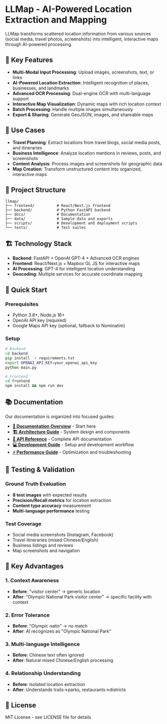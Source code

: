 # LLMap - AI-Powered Location Extraction and Mapping

LLMap transforms scattered location information from various sources (social media, travel photos, screenshots) into intelligent, interactive maps through AI-powered processing.


## 🚀 Key Features

- **Multi-Modal Input Processing**: Upload images, screenshots, text, or links
- **AI-Powered Location Extraction**: Intelligent recognition of places, businesses, and landmarks
- **Advanced OCR Processing**: Dual-engine OCR with multi-language support
- **Interactive Map Visualization**: Dynamic maps with rich location context
- **Batch Processing**: Handle multiple images simultaneously
- **Export & Sharing**: Generate GeoJSON, images, and shareable maps

## 🎯 Use Cases

- **Travel Planning**: Extract locations from travel blogs, social media posts, and itineraries
- **Business Intelligence**: Analyze location mentions in reviews, posts, and screenshots
- **Content Analysis**: Process images and screenshots for geographic data
- **Map Creation**: Transform unstructured content into organized, interactive maps

## 📁 Project Structure

```
llmap/
├── frontend/          # React/Next.js frontend
├── backend/           # Python FastAPI backend
├── docs/              # Documentation
├── data/              # Sample data and exports
├── scripts/           # Development and deployment scripts
└── tests/             # Test suites
```

## 🏗️ Technology Stack

- **Backend**: FastAPI + OpenAI GPT-4 + Advanced OCR engines
- **Frontend**: React/Next.js + Mapbox GL JS for interactive maps
- **AI Processing**: GPT-4 for intelligent location understanding
- **Geocoding**: Multiple services for accurate coordinate mapping

## 🚀 Quick Start

### Prerequisites
- Python 3.8+, Node.js 16+
- OpenAI API key (required)
- Google Maps API key (optional, fallback to Nominatim)

### Setup
```bash
# Backend
cd backend
pip install -r requirements.txt
export OPENAI_API_KEY=your_openai_api_key
python main.py

# Frontend
cd frontend
npm install && npm run dev
```

## 📚 Documentation

Our documentation is organized into focused guides:

- **[📖 Documentation Overview](docs/README.md)** - Start here
- **[🏗️ Architecture Guide](docs/architecture.md)** - System design and components
- **[🔌 API Reference](docs/api-reference.md)** - Complete API documentation
- **[💻 Development Guide](docs/development.md)** - Setup and development workflow
- **[⚡ Performance Guide](docs/performance.md)** - Optimization and troubleshooting


## 🧪 Testing & Validation

### Ground Truth Evaluation
- **8 test images** with expected results
- **Precision/Recall metrics** for location extraction
- **Content type accuracy** measurement
- **Multi-language performance** testing

### Test Coverage
- Social media screenshots (Instagram, Facebook)
- Travel itineraries (mixed Chinese/English)
- Business listings and reviews
- Map screenshots and navigation

## 🎉 Key Advantages

### 1. Context Awareness
- **Before**: "visitor center" → generic location
- **After**: "Olympic National Park visitor center" → specific facility with context

### 2. Error Tolerance
- **Before**: "Olympic natio" → no match
- **After**: AI recognizes as "Olympic National Park"

### 3. Multi-language Intelligence
- **Before**: Chinese text often ignored
- **After**: Natural mixed Chinese/English processing

### 4. Relationship Understanding
- **Before**: Isolated location extraction
- **After**: Understands trails→parks, restaurants→districts


## 📄 License

MIT License - see LICENSE file for details